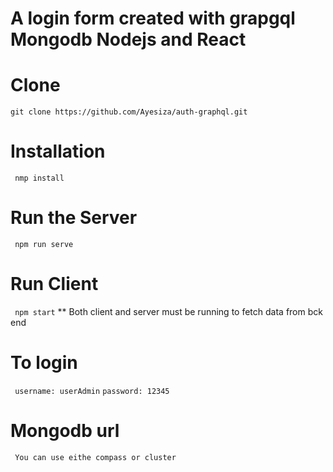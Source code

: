 # A login form  created with grapgql Mongodb Nodejs and React
# Clone
`git clone https://github.com/Ayesiza/auth-graphql.git`
# Installation
` nmp install`
# Run the Server
` npm run serve`
# Run Client
` npm start`
** Both client and server must be running to fetch data from bck end
# To login
` username: userAdmin`
`password: 12345`
# Mongodb url
` You can use eithe compass or cluster`
